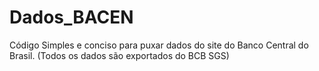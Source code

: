 # Dados_BACEN
Código Simples e conciso para puxar dados do site do Banco Central do Brasil. (Todos os dados são exportados do BCB SGS)
